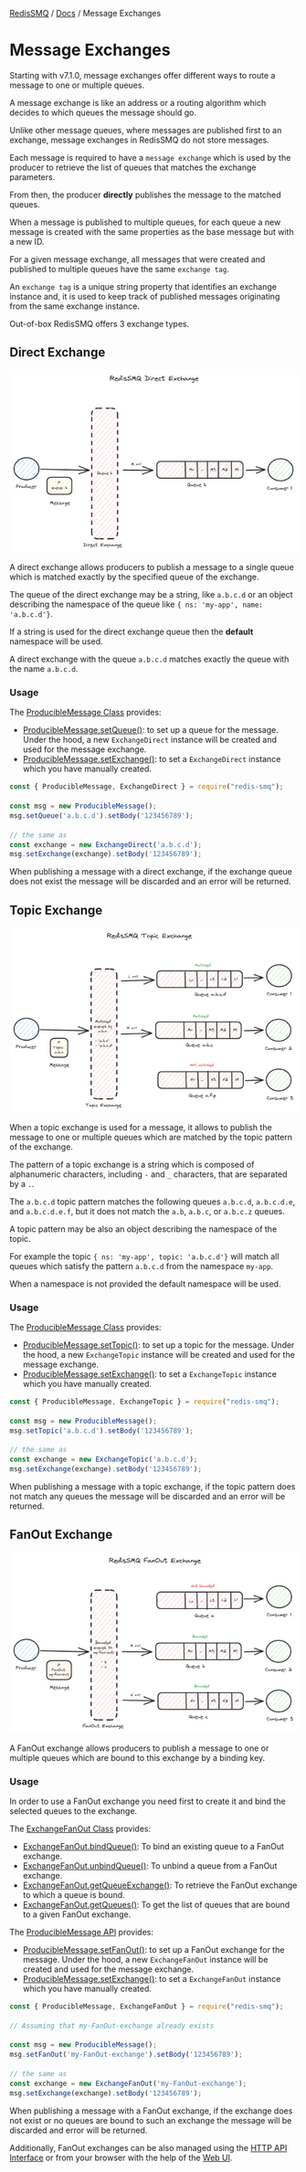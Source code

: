 [RedisSMQ](../README.md) / [Docs](README.md) / Message Exchanges

# Message Exchanges

Starting with v7.1.0, message exchanges offer different ways to route a message to one or multiple queues.

A message exchange is like an address or a routing algorithm which decides to which queues the message should go.

Unlike other message queues, where messages are published first to an exchange, message exchanges in RedisSMQ do not store messages.

Each message is required to have a `message exchange` which is used by the producer to retrieve the list of queues that matches the exchange parameters.

From then, the producer **directly** publishes the message to the matched queues.

When a message is published to multiple queues, for each queue a new message is created with the same properties as the base message but with a new ID. 

For a given message exchange, all messages that were created and published to multiple queues have the same `exchange tag`.

An `exchange tag` is a unique string property that identifies an exchange instance and, it is used to keep track of published messages originating from the same exchange instance.

Out-of-box RedisSMQ offers 3 exchange types.

## Direct Exchange

![RedisSMQ Direct Exchange](redis-smq-direct-exchange.png)

A direct exchange allows producers to publish a message to a single queue which is matched exactly by the specified queue of the exchange.

The queue of the direct exchange may be a string, like `a.b.c.d` or an object describing the namespace of the queue like `{ ns: 'my-app', name: 'a.b.c.d'}`. 

If a string is used for the direct exchange queue then the **default** namespace will be used.

A direct exchange with the queue `a.b.c.d` matches exactly the queue with the name `a.b.c.d`.

### Usage

The [ProducibleMessage Class](api/classes/ProducibleMessage.md) provides:

- [ProducibleMessage.setQueue()](api/classes/ProducibleMessage.md#setqueue): to set up a queue for the message. Under the hood, a new `ExchangeDirect` instance will be created and used for the message exchange.
- [ProducibleMessage.setExchange()](api/classes/ProducibleMessage.md#setexchange): to set a `ExchangeDirect` instance which you have manually created.

```typescript
const { ProducibleMessage, ExchangeDirect } = require("redis-smq");

const msg = new ProducibleMessage();
msg.setQueue('a.b.c.d').setBody('123456789');

// the same as
const exchange = new ExchangeDirect('a.b.c.d');
msg.setExchange(exchange).setBody('123456789');
```

When publishing a message with a direct exchange, if the exchange queue does not exist the message will be discarded and an error will be returned.

## Topic Exchange

![RedisSMQ Topic Exchange](redis-smq-topic-exchange.png)

When a topic exchange is used for a message, it allows to publish the message to one or multiple queues which are matched by the topic pattern of the exchange.

The pattern of a topic exchange is a string which is composed of alphanumeric characters, including `-` and `_` characters, that are separated by a `.`.

The `a.b.c.d` topic pattern matches the following queues `a.b.c.d`, `a.b.c.d.e`, and `a.b.c.d.e.f`, but it does not match the `a.b`, `a.b.c`, or `a.b.c.z` queues.

A topic pattern may be also an object describing the namespace of the topic. 

For example the topic `{ ns: 'my-app', topic: 'a.b.c.d'}` will match all queues which satisfy the pattern `a.b.c.d` from the namespace `my-app`.

When a namespace is not provided the default namespace will be used.

### Usage

The [ProducibleMessage Class](api/classes/ProducibleMessage.md) provides:

- [ProducibleMessage.setTopic()](api/classes/ProducibleMessage.md#settopic): to set up a topic for the message. Under the hood, a new `ExchangeTopic` instance will be created and used for the message exchange.
- [ProducibleMessage.setExchange()](api/classes/ProducibleMessage.md#setexchange): to set a `ExchangeTopic` instance which you have manually created.

```typescript
const { ProducibleMessage, ExchangeTopic } = require("redis-smq");

const msg = new ProducibleMessage();
msg.setTopic('a.b.c.d').setBody('123456789');

// the same as
const exchange = new ExchangeTopic('a.b.c.d');
msg.setExchange(exchange).setBody('123456789');
```

When publishing a message with a topic exchange, if the topic pattern does not match any queues the message will be discarded and an error will be returned.

## FanOut Exchange

![RedisSMQ FanOut Exchange](redis-smq-fanout-exchange.png)

A FanOut exchange allows producers to publish a message to one or multiple queues which are bound to this exchange by a binding key.

### Usage

In order to use a FanOut exchange you need first to create it and bind the selected queues to the exchange.

The [ExchangeFanOut Class](api/classes/ExchangeFanOut.md) provides:

- [ExchangeFanOut.bindQueue()](api/classes/ExchangeFanOut.md#bindqueue): To bind an existing queue to a FanOut exchange.
- [ExchangeFanOut.unbindQueue()](api/classes/ExchangeFanOut.md#unbindqueue): To unbind a queue from a FanOut exchange.
- [ExchangeFanOut.getQueueExchange()](api/classes/ExchangeFanOut.md#getqueueexchange): To retrieve the FanOut exchange to which a queue is bound.
- [ExchangeFanOut.getQueues()](api/classes/ExchangeFanOut.md#getqueues): To get the list of queues that are bound to a given FanOut exchange. 

The [ProducibleMessage API](api/classes/ProducibleMessage.md) provides:

- [ProducibleMessage.setFanOut()](api/classes/ProducibleMessage.md#setfanout): to set up a FanOut exchange for the message. Under the hood, a new `ExchangeFanOut` instance will be created and used for the message exchange.
- [ProducibleMessage.setExchange()](api/classes/ProducibleMessage.md#setexchange): to set a `ExchangeFanOut` instance which you have manually created.

```typescript
const { ProducibleMessage, ExchangeFanOut } = require("redis-smq");

// Assuming that my-FanOut-exchange already exists

const msg = new ProducibleMessage();
msg.setFanOut('my-FanOut-exchange').setBody('123456789');

// the same as
const exchange = new ExchangeFanOut('my-FanOut-exchange');
msg.setExchange(exchange).setBody('123456789');
```

When publishing a message with a FanOut exchange, if the exchange does not exist or no queues are bound to such an exchange the message will be discarded and error will be returned.

Additionally, FanOut exchanges can be also managed using the [HTTP API Interface](https://github.com/weyoss/redis-smq-monitor) or from your browser with the help of the [Web UI](https://github.com/weyoss/redis-smq-monitor-client).
